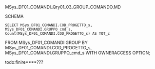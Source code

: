 MSys_DF01_COMANDI_Qry01_03_GROUP_COMANDO.MD


SCHEMA
	

	SELECT MSys_DF01_COMANDI.COD_PROGETTO_s, MSys_DF01_COMANDI.GRUPPO_cmd_s, Count(MSys_DF01_COMANDI.COD_PROGETTO_s) AS TOT_c
FROM MSys_DF01_COMANDI
GROUP BY MSys_DF01_COMANDI.COD_PROGETTO_s, MSys_DF01_COMANDI.GRUPPO_cmd_s
WITH OWNERACCESS OPTION;



todo:finire****???